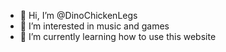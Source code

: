 - 👋 Hi, I’m @DinoChickenLegs
- 👀 I’m interested in music and games
- 🌱 I’m currently learning how to use this website

